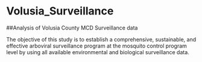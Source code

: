 # Volusia_Surveillance

##Analysis of Volusia County MCD Surveillance data


The objective of this study is to establish a comprehensive, sustainable, and effective arboviral surveillance program at the mosquito control program level by using all available environmental and biological surveillance data.



